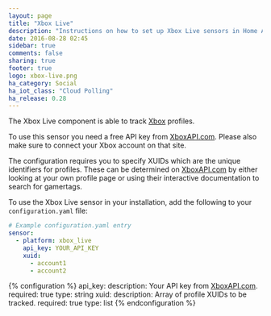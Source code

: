```yaml
---
layout: page
title: "Xbox Live"
description: "Instructions on how to set up Xbox Live sensors in Home Assistant."
date: 2016-08-28 02:45
sidebar: true
comments: false
sharing: true
footer: true
logo: xbox-live.png
ha_category: Social
ha_iot_class: "Cloud Polling"
ha_release: 0.28
---
```


The Xbox Live component is able to track [Xbox](http://xbox.com/) profiles.

To use this sensor you need a free API key from [XboxAPI.com](http://xboxapi.com). Please also make sure to connect your Xbox account on that site.

The configuration requires you to specify XUIDs which are the unique identifiers for profiles. These can be determined on [XboxAPI.com](http://xboxapi.com) by either looking at your own profile page or using their interactive documentation to search for gamertags.

To use the Xbox Live sensor in your installation, add the following to your `configuration.yaml` file:

```yaml
# Example configuration.yaml entry
sensor:
  - platform: xbox_live
    api_key: YOUR_API_KEY
    xuid:
      - account1
      - account2
```

{% configuration %}
api_key:
  description: Your API key from [XboxAPI.com](http://xboxapi.com).
  required: true
  type: string
xuid:
  description: Array of profile XUIDs to be tracked.
  required: true
  type: list
{% endconfiguration %}
